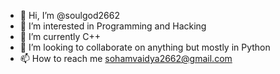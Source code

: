 - 👋 Hi, I’m @soulgod2662
- 👀 I’m interested in Programming and Hacking
- 🌱 I’m currently C++ 
- 💞️ I’m looking to collaborate on anything but mostly in Python
- 📫 How to reach me sohamvaidya2662@gmail.com

<!---
soulgod2662/soulgod2662 is a ✨ special ✨ repository because its `README.md` (this file) appears on your GitHub profile.
You can click the Preview link to take a look at your changes.
--->
